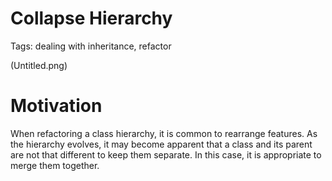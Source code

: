 # Collapse Hierarchy

Tags: dealing with inheritance, refactor

(Untitled.png)

# Motivation

When refactoring a class hierarchy, it is common to rearrange features. As the hierarchy evolves, it may become apparent that a class and its parent are not that different to keep them separate. In this case, it is appropriate to merge them together.